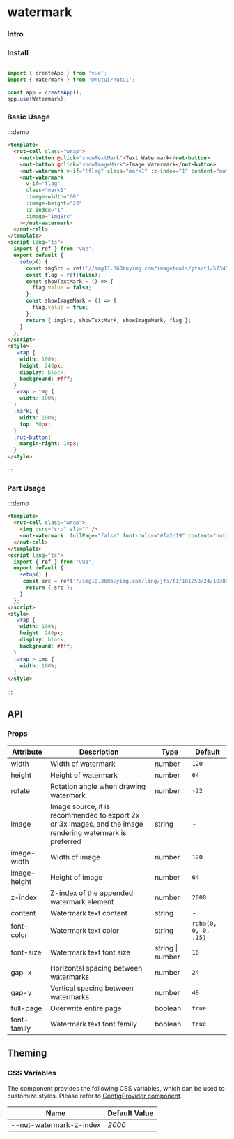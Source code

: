 # watermark 

### Intro

### Install

```javascript 

import { createApp } from 'vue';
import { Watermark } from '@nutui/nutui';

const app = createApp();
app.use(Watermark);
```

### Basic Usage

:::demo

```html
<template>
  <nut-cell class="wrap">
    <nut-button @click="showTextMark">Text Watermark</nut-button>
    <nut-button @click="showImageMark">Image Watermark</nut-button>
    <nut-watermark v-if="!flag" class="mark1" :z-index="1" content="nut-ui-water-mark"></nut-watermark>
    <nut-watermark
      v-if="flag"
      class="mark1"
      :image-width="60"
      :image-height="23"
      :z-index="1"
      :image="imgSrc"
    ></nut-watermark>
  </nut-cell>
</template>
<script lang="ts">
  import { ref } from "vue";
  export default {
    setup() {
      const imgSrc = ref('//img11.360buyimg.com/imagetools/jfs/t1/57345/6/20069/8019/62b995cdEd96fef03/51d3302dfeccd1d2.png');
      const flag = ref(false);
      const showTextMark = () => {
        flag.value = false;
      };
      const showImageMark = () => {
        flag.value = true;
      };
      return { imgSrc, showTextMark, showImageMark, flag };
    }
  };
</script>
<style>
  .wrap {
    width: 100%;
    height: 240px;
    display: block;
    background: #fff;
  }
  .wrap > img {
    width: 100%;
  }
  .mark1 {
    width: 100%;
    top: 50px;
  }
  .nut-button{
    margin-right: 10px;
  }
</style>
```
:::

### Part Usage
:::demo

```html
<template>
  <nut-cell class="wrap">
    <img :src="src" alt="" />
    <nut-watermark :fullPage="false" font-color="#fa2c19" content="nut-ui"></nut-watermark>
  </nut-cell>
</template>
<script lang="ts">
  import { ref } from "vue";
  export default {
    setup() {
     const src = ref('//img10.360buyimg.com/ling/jfs/t1/181258/24/10385/53029/60d04978Ef21f2d42/92baeb21f907cd24.jpg');
      return { src };
    }
  };
</script>
<style>
  .wrap {
    width: 100%;
    height: 240px;
    display: block;
    background: #fff;
  }
  .wrap > img {
    width: 100%;
  }
</style>
```
:::
## API

### Props
| Attribute         | Description                             | Type   | Default           |
|--------------|----------------------------------|--------|------------------|
| width       | Width of watermark     | number           | `120`                |
| height      | Height of watermark               | number           | `64`                 |
| rotate      | Rotation angle when drawing watermark   | number           | `-22`                |
| image       | Image source, it is recommended to export 2x or 3x images, and the image rendering watermark is preferred | string           | -                    |
| image-width  | Width of image                                             | number           | `120`                |
| image-height | Height of image                                             | number           | `64`                 |
| z-index      | Z-index of the appended watermark element                             | number           | `2000`               |
| content     | Watermark text content                                         | string           | -                    |
| font-color   | Watermark text color                                         | string           | `rgba(0, 0, 0, .15)` |
| font-size    | Watermark text font size                                             | string \| number | `16`                 |
| gap-x        | Horizontal spacing between watermarks                                   | number           | `24`                 |
| gap-y        | Vertical spacing between watermarks                                   | number           | `48`                 |
| full-page    | Overwrite entire page                                     | boolean          | `true`               |
| font-family  | Watermark text font family                  | boolean          | `true`               |

## Theming

### CSS Variables

The component provides the following CSS variables, which can be used to customize styles. Please refer to [ConfigProvider component](#/en-US/component/configprovider).

| Name | Default Value | 
| --------------------------------------- | -------------------------- | 
| --nut-watermark-z-index        | _2000_        | 
